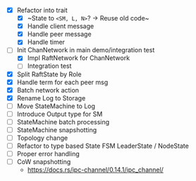 * [x] Refactor into trait
    - [x] ~State to `<SM, L, N>`? -> Reuse old code~
    - [x] Handle client message
    - [x] Handle peer message
    - [x] Handle timer
* [ ] Init ChanNetwork in main demo/integration test
    - [x] Impl RaftNetwork for ChanNetwork
    - [ ] Integration test
* [x] Split RaftState by Role
* [x] Handle term for each peer msg
* [x] Batch network action
* [x] Rename Log to Storage
* [ ] Move StateMachine to Log
* [ ] Introduce Output type for SM
* [ ] StateMachine batch processing
* [ ] StateMachine snapshotting
* [ ] Topology change
* [ ] Refactor to type based State FSM LeaderState / NodeState
* [ ] Proper error handling
* [ ] CoW snapshotting
    * https://docs.rs/ipc-channel/0.14.1/ipc_channel/
